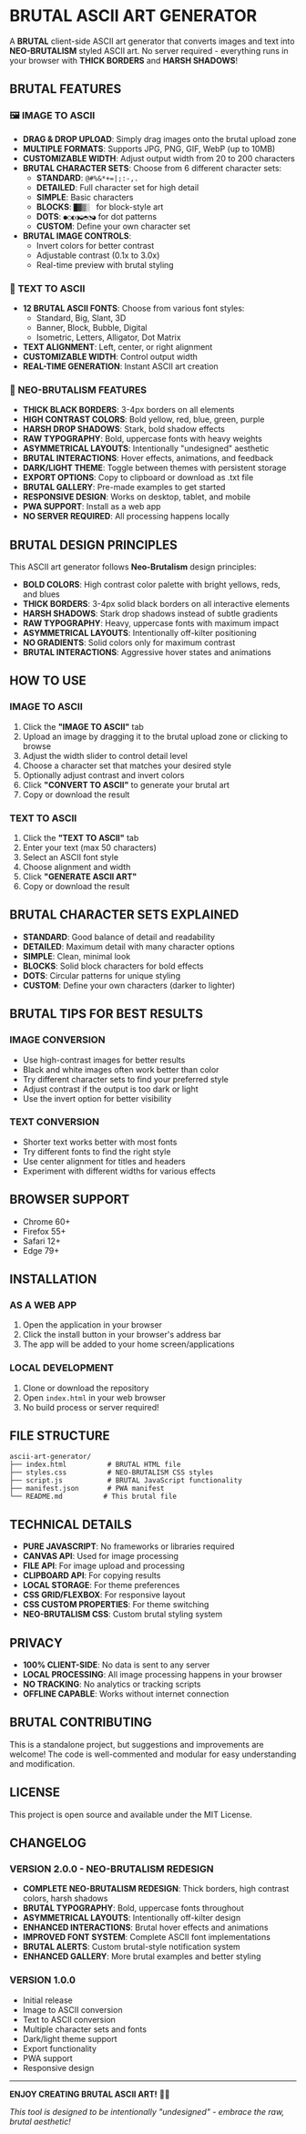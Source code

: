 # BRUTAL ASCII ART GENERATOR

A **BRUTAL** client-side ASCII art generator that converts images and text into **NEO-BRUTALISM** styled ASCII art. No server required - everything runs in your browser with **THICK BORDERS** and **HARSH SHADOWS**!

## BRUTAL FEATURES

### 🖼️ IMAGE TO ASCII
- **DRAG & DROP UPLOAD**: Simply drag images onto the brutal upload zone
- **MULTIPLE FORMATS**: Supports JPG, PNG, GIF, WebP (up to 10MB)
- **CUSTOMIZABLE WIDTH**: Adjust output width from 20 to 200 characters
- **BRUTAL CHARACTER SETS**: Choose from 6 different character sets:
  - **STANDARD**: `@#%&*+=|;:-,. `
  - **DETAILED**: Full character set for high detail
  - **SIMPLE**: Basic characters
  - **BLOCKS**: `█▓▒░ ` for block-style art
  - **DOTS**: `●○◐◑◒◓◔◕` for dot patterns
  - **CUSTOM**: Define your own character set
- **BRUTAL IMAGE CONTROLS**:
  - Invert colors for better contrast
  - Adjustable contrast (0.1x to 3.0x)
  - Real-time preview with brutal styling

### 📝 TEXT TO ASCII
- **12 BRUTAL ASCII FONTS**: Choose from various font styles:
  - Standard, Big, Slant, 3D
  - Banner, Block, Bubble, Digital
  - Isometric, Letters, Alligator, Dot Matrix
- **TEXT ALIGNMENT**: Left, center, or right alignment
- **CUSTOMIZABLE WIDTH**: Control output width
- **REAL-TIME GENERATION**: Instant ASCII art creation

### 🎨 NEO-BRUTALISM FEATURES
- **THICK BLACK BORDERS**: 3-4px borders on all elements
- **HIGH CONTRAST COLORS**: Bold yellow, red, blue, green, purple
- **HARSH DROP SHADOWS**: Stark, bold shadow effects
- **RAW TYPOGRAPHY**: Bold, uppercase fonts with heavy weights
- **ASYMMETRICAL LAYOUTS**: Intentionally "undesigned" aesthetic
- **BRUTAL INTERACTIONS**: Hover effects, animations, and feedback
- **DARK/LIGHT THEME**: Toggle between themes with persistent storage
- **EXPORT OPTIONS**: Copy to clipboard or download as .txt file
- **BRUTAL GALLERY**: Pre-made examples to get started
- **RESPONSIVE DESIGN**: Works on desktop, tablet, and mobile
- **PWA SUPPORT**: Install as a web app
- **NO SERVER REQUIRED**: All processing happens locally

## BRUTAL DESIGN PRINCIPLES

This ASCII art generator follows **Neo-Brutalism** design principles:

- **BOLD COLORS**: High contrast color palette with bright yellows, reds, and blues
- **THICK BORDERS**: 3-4px solid black borders on all interactive elements
- **HARSH SHADOWS**: Stark drop shadows instead of subtle gradients
- **RAW TYPOGRAPHY**: Heavy, uppercase fonts with maximum impact
- **ASYMMETRICAL LAYOUTS**: Intentionally off-kilter positioning
- **NO GRADIENTS**: Solid colors only for maximum contrast
- **BRUTAL INTERACTIONS**: Aggressive hover states and animations

## HOW TO USE

### IMAGE TO ASCII
1. Click the **"IMAGE TO ASCII"** tab
2. Upload an image by dragging it to the brutal upload zone or clicking to browse
3. Adjust the width slider to control detail level
4. Choose a character set that matches your desired style
5. Optionally adjust contrast and invert colors
6. Click **"CONVERT TO ASCII"** to generate your brutal art
7. Copy or download the result

### TEXT TO ASCII
1. Click the **"TEXT TO ASCII"** tab
2. Enter your text (max 50 characters)
3. Select an ASCII font style
4. Choose alignment and width
5. Click **"GENERATE ASCII ART"**
6. Copy or download the result

## BRUTAL CHARACTER SETS EXPLAINED

- **STANDARD**: Good balance of detail and readability
- **DETAILED**: Maximum detail with many character options
- **SIMPLE**: Clean, minimal look
- **BLOCKS**: Solid block characters for bold effects
- **DOTS**: Circular patterns for unique styling
- **CUSTOM**: Define your own characters (darker to lighter)

## BRUTAL TIPS FOR BEST RESULTS

### IMAGE CONVERSION
- Use high-contrast images for better results
- Black and white images often work better than color
- Try different character sets to find your preferred style
- Adjust contrast if the output is too dark or light
- Use the invert option for better visibility

### TEXT CONVERSION
- Shorter text works better with most fonts
- Try different fonts to find the right style
- Use center alignment for titles and headers
- Experiment with different widths for various effects

## BROWSER SUPPORT

- Chrome 60+
- Firefox 55+
- Safari 12+
- Edge 79+

## INSTALLATION

### AS A WEB APP
1. Open the application in your browser
2. Click the install button in your browser's address bar
3. The app will be added to your home screen/applications

### LOCAL DEVELOPMENT
1. Clone or download the repository
2. Open `index.html` in your web browser
3. No build process or server required!

## FILE STRUCTURE

```
ascii-art-generator/
├── index.html          # BRUTAL HTML file
├── styles.css          # NEO-BRUTALISM CSS styles
├── script.js           # BRUTAL JavaScript functionality
├── manifest.json       # PWA manifest
└── README.md          # This brutal file
```

## TECHNICAL DETAILS

- **PURE JAVASCRIPT**: No frameworks or libraries required
- **CANVAS API**: Used for image processing
- **FILE API**: For image upload and processing
- **CLIPBOARD API**: For copying results
- **LOCAL STORAGE**: For theme preferences
- **CSS GRID/FLEXBOX**: For responsive layout
- **CSS CUSTOM PROPERTIES**: For theme switching
- **NEO-BRUTALISM CSS**: Custom brutal styling system

## PRIVACY

- **100% CLIENT-SIDE**: No data is sent to any server
- **LOCAL PROCESSING**: All image processing happens in your browser
- **NO TRACKING**: No analytics or tracking scripts
- **OFFLINE CAPABLE**: Works without internet connection

## BRUTAL CONTRIBUTING

This is a standalone project, but suggestions and improvements are welcome! The code is well-commented and modular for easy understanding and modification.

## LICENSE

This project is open source and available under the MIT License.

## CHANGELOG

### VERSION 2.0.0 - NEO-BRUTALISM REDESIGN
- **COMPLETE NEO-BRUTALISM REDESIGN**: Thick borders, high contrast colors, harsh shadows
- **BRUTAL TYPOGRAPHY**: Bold, uppercase fonts throughout
- **ASYMMETRICAL LAYOUTS**: Intentionally off-kilter design
- **ENHANCED INTERACTIONS**: Brutal hover effects and animations
- **IMPROVED FONT SYSTEM**: Complete ASCII font implementations
- **BRUTAL ALERTS**: Custom brutal-style notification system
- **ENHANCED GALLERY**: More brutal examples and better styling

### VERSION 1.0.0
- Initial release
- Image to ASCII conversion
- Text to ASCII conversion
- Multiple character sets and fonts
- Dark/light theme support
- Export functionality
- PWA support
- Responsive design

---

**ENJOY CREATING BRUTAL ASCII ART!** 🎨💥

*This tool is designed to be intentionally "undesigned" - embrace the raw, brutal aesthetic!*
